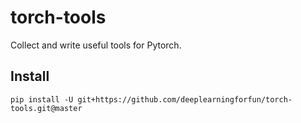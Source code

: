 # torch-tools
Collect and write useful tools for Pytorch.


## Install
```shell
pip install -U git+https://github.com/deeplearningforfun/torch-tools.git@master
```

